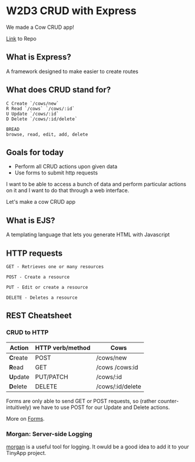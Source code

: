 # W2D3 CRUD with Express

We made a Cow CRUD app!

[Link](https://github.com/sadief/lighthouse-labs-lectures/tree/april-10-19) to Repo

## What is Express?
A framework designed to make easier to create routes

## What does CRUD stand for?

    C Create `/cows/new`
    R Read `/cows` `/cows/:id` 
    U Update `/cows/:id`
    D Delete `/cows/:id/delete`

    BREAD
    browse, read, edit, add, delete


## Goals for today
 - Perform all CRUD actions upon given data
 - Use forms to submit http requests

 I want to be able to access a bunch of data and perform particular actions on it and I want to do that through a web interface.

 Let's make a cow CRUD app


## What is EJS?
A templating language that lets you generate HTML with Javascript

## HTTP requests

    GET - Retrieves one or many resources

    POST - Create a resource

    PUT - Edit or create a resource

    DELETE - Deletes a resource





## REST Cheatsheet
### CRUD to HTTP

| Action    | HTTP verb/method | Cows |
| --------- | ---------------- | -----
|**C**reate | POST             | /cows/new
|**R**ead   | GET              | /cows /cows:id
|**U**pdate | PUT/PATCH        | /cows/:id
|**D**elete | DELETE           | /cows/:id/delete


Forms are only able to send GET or POST requests, so (rather counter-intuitively) we have to use POST for our Update and Delete actions.

More on [Forms](https://developer.mozilla.org/en-US/docs/Learn/HTML/Forms/Sending_and_retrieving_form_data).

### Morgan: Server-side Logging 

[morgan](https://github.com/expressjs/morgan) is a useful tool for logging. It owuld be a good idea to add it to your TinyApp project.
